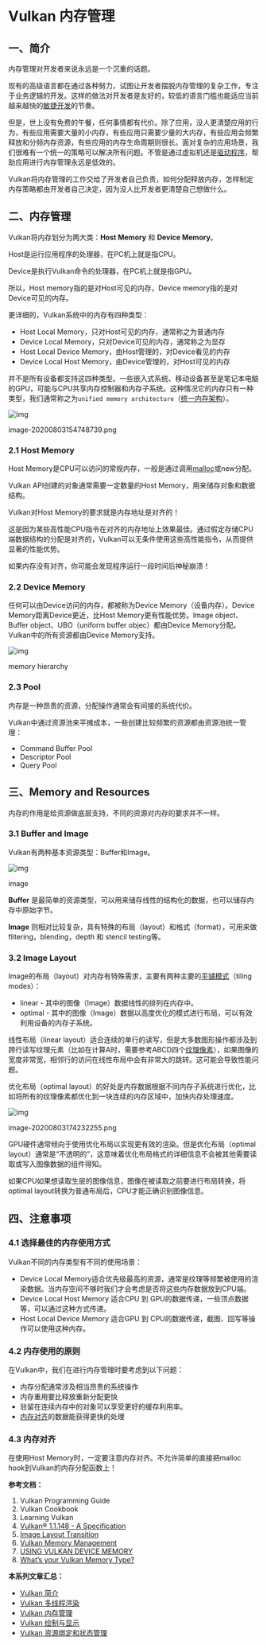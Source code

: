 # Vulkan 内存管理

## 一、简介

内存管理对开发者来说永远是一个沉重的话题。

现有的高级语言都在通过各种努力，试图让开发者摆脱内存管理的复杂工作，专注于业务逻辑的开发。这样的做法对开发者是友好的，较低的语言门槛也能适应当前越来越快的[敏捷开发](https://zhida.zhihu.com/search?content_id=125108860&content_type=Article&match_order=1&q=敏捷开发&zhida_source=entity)的节奏。

但是，世上没有免费的午餐，任何事情都有代价。除了应用，没人更清楚应用的行为，有些应用需要大量的小内存，有些应用只需要少量的大内存，有些应用会频繁释放和分频内存资源，有些应用的内存生命周期则很长。面对复杂的应用场景，我们很难有一个统一的策略可以解决所有问题。不管是通过虚拟机还是[驱动程序](https://zhida.zhihu.com/search?content_id=125108860&content_type=Article&match_order=1&q=驱动程序&zhida_source=entity)，帮助应用进行内存管理永远是低效的。

Vulkan将内存管理的工作交给了开发者自己负责，如何分配释放内存，怎样制定内存策略都由开发者自己决定，因为没人比开发者更清楚自己想做什么。

## 二、内存管理

Vulkan将内存划分为两大类：**Host Memory** 和 **Device Memory**。

Host是运行应用程序的处理器，在PC机上就是指CPU。

Device是执行Vulkan命令的处理器，在PC机上就是指GPU。

所以，Host memory指的是对Host可见的内存，Device memory指的是对Device可见的内存。

更详细的，Vulkan系统中的内存有四种类型：

- Host Local Memory，只对Host可见的内存，通常称之为普通内存
- Device Local Memory，只对Device可见的内存，通常称之为显存
- Host Local Device Memory，由Host管理的，对Device看见的内存
- Device Local Host Memory，由Device管理的，对Host可见的内存

并不是所有设备都支持这四种类型。一些嵌入式系统、移动设备甚至是笔记本电脑的GPU，可能与CPU共享内存控制器和内存子系统。这种情况它的内存只有一种类型，我们通常称之为`unified memory architecture`（[统一内存架构](https://zhida.zhihu.com/search?content_id=125108860&content_type=Article&match_order=1&q=统一内存架构&zhida_source=entity)）。



![img](./assets/v2-60de54c00229c5676e47d1e53ed47974_1440w.jpg)

image-20200803154748739.png



### 2.1 Host Memory

Host Memory是CPU可以访问的常规内存，一般是通过调用[malloc](https://zhida.zhihu.com/search?content_id=125108860&content_type=Article&match_order=1&q=malloc&zhida_source=entity)或new分配。

Vulkan API创建的对象通常需要一定数量的Host Memory，用来储存对象和数据结构。

Vulkan对Host Memory的要求就是内存地址是对齐的！

这是因为某些高性能CPU指令在对齐的内存地址上效果最佳。通过假定存储CPU端数据结构的分配是对齐的，Vulkan可以无条件使用这些高性能指令，从而提供显著的性能优势。

如果内存没有对齐，你可能会发现程序运行一段时间后神秘崩溃！

### 2.2 Device Memory

任何可以由Device访问的内存，都被称为Device Memory（设备内存）。Device Memory距离Device更近，比Host Memory更有性能优势。Image object、Buffer object、UBO（uniform buffer objec）都由Device Memory分配。Vulkan中的所有资源都由Device Memory支持。



![img](./assets/v2-bd8a8dc9d2255f07879fb18182ec4b74_1440w.jpg)

memory hierarchy



### 2.3 Pool

内存是一种昂贵的资源，分配操作通常会有间接的系统代价。

Vulkan中通过资源池来平摊成本，一些创建比较频繁的资源都由资源池统一管理：

- Command Buffer Pool
- Descriptor Pool
- Query Pool

## 三、Memory and Resources

内存的作用是给资源做底层支持，不同的资源对内存的要求并不一样。

### 3.1 Buffer and Image

Vulkan有两种基本资源类型：Buffer和Image。



![img](./assets/v2-6a9d131591f72db645d4279a9f0d3967_1440w.jpg)

image



**Buffer** 是最简单的资源类型，可以用来储存线性的结构化的数据，也可以储存内存中原始字节。

**Image** 则相对比较复杂，具有特殊的布局（layout）和格式（format），可用来做flitering，blending，depth 和 stencil testing等。

### 3.2 Image Layout

Image的布局（layout）对内存有特殊需求，主要有两种主要的[平铺模式](https://zhida.zhihu.com/search?content_id=125108860&content_type=Article&match_order=1&q=平铺模式&zhida_source=entity)（tiling modes）：

- linear - 其中的图像（Image）数据线性的排列在内存中。
- optimal - 其中的图像（Image）数据以高度优化的模式进行布局，可以有效利用设备的内存子系统。

线性布局（linear layout）适合连续的单行的读写，但是大多数图形操作都涉及到跨行读写纹理元素（比如在计算A时，需要参考ABCD四个[纹理像素](https://zhida.zhihu.com/search?content_id=125108860&content_type=Article&match_order=1&q=纹理像素&zhida_source=entity)），如果图像的宽度非常宽，相邻行的访问在线性布局中会有非常大的跳转。这可能会导致性能问题。

优化布局（optimal layout）的好处是内存数据根据不同内存子系统进行优化，比如将所有的纹理像素都优化到一块连续的内存区域中，加快内存处理速度。



![img](./assets/v2-97a3d378321e3736417f6829796a8f14_1440w.jpg)

image-20200803174232255.png



GPU硬件通常倾向于使用优化布局以实现更有效的渲染。但是优化布局（optimal layout）通常是“不透明的”，这意味着优化布局格式的详细信息不会被其他需要读取或写入图像数据的组件得知。

如果CPU如果想读取生层的图像信息，图像在被读取之前要进行布局转换，将optimal layout转换为普通布局后，CPU才能正确识别图像信息。

## 四、注意事项

### 4.1 选择最佳的内存使用方式

Vulkan不同的内存类型有不同的使用场景：

- Device Local Memory适合优先级最高的资源，通常是纹理等频繁被使用的渲染数据。当内存空间不够时我们才会考虑是否将这些内存数据放到CPU端。
- Device Local Host Memory 适合CPU 到 GPU的数据传递，一些顶点数据等，可以通过这种方式传递。
- Host Local Device Memory 适合GPU 到 CPU的数据传递，截图、回写等操作可以使用这种内存。

### 4.2 内存使用的原则

在Vulkan中，我们在进行内存管理时要考虑到以下问题：

- 内存分配通常涉及相当昂贵的系统操作
- 内存重用要比释放重新分配更快
- 驻留在连续内存中的对象可以享受更好的缓存利用率。
- [内存对齐](https://zhida.zhihu.com/search?content_id=125108860&content_type=Article&match_order=1&q=内存对齐&zhida_source=entity)的数据能获得更快的处理

### 4.3 内存对齐

在使用Host Memory时，一定要注意内存对齐。不允许简单的直接把malloc hook到Vulkan的内存分配函数上！

**参考文档：**

1. Vulkan Programming Guide
2. Vulkan Cookbook
3. Learning Vulkan
4. [Vulkan® 1.1.148 - A Specification](https://link.zhihu.com/?target=https%3A//www.khronos.org/registry/vulkan/specs/1.1/html/chap2.html%23introduction)
5. [Image Layout Transition](https://link.zhihu.com/?target=https%3A//vulkan.lunarg.com/doc/sdk/1.2.141.2/linux/tutorial/html/10-init_render_pass.html)
6. [Vulkan Memory Management](https://link.zhihu.com/?target=https%3A//developer.nvidia.com/vulkan-memory-management)
7. [USING VULKAN DEVICE MEMORY](https://link.zhihu.com/?target=https%3A//gpuopen.com/learn/vulkan-device-memory/)
8. [What’s your Vulkan Memory Type?](https://link.zhihu.com/?target=https%3A//developer.nvidia.com/what%E2%80%99s-your-vulkan-memory-type)



**本系列文章汇总：**

- [Vulkan 简介](https://zhuanlan.zhihu.com/p/165141740)
- [Vulkan 多线程渲染](https://zhuanlan.zhihu.com/p/165341403)
- [Vulkan 内存管理](https://zhuanlan.zhihu.com/p/166387973)
- [Vulkan 绘制与显示](https://zhuanlan.zhihu.com/p/166423581)
- [Vulkan 资源绑定和状态管理](https://zhuanlan.zhihu.com/p/172479225)